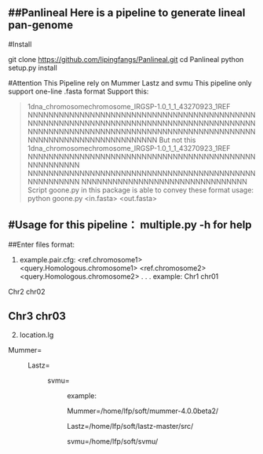 ##Panlineal
Here is a pipeline to generate lineal pan-genome
--------------------


#Install  

git clone https://github.com/lipingfangs/Panlineal.git
cd Panlineal
python setup.py install

#Attention 
This Pipeline rely on Mummer Lastz and svmu
This pipeline only support one-line .fasta format
Support this:
>1dna_chromosomechromosome_IRGSP-1.0_1_1_43270923_1REF
NNNNNNNNNNNNNNNNNNNNNNNNNNNNNNNNNNNNNNNNNNNNNNNNNNNNNNNNNNNNNNNNNNNNNNNNNNNNNNNNNNNNNNNNNNNNNNNNNNNNNNNNNNNNNNNNNNNNNNNNNNNNNNNNNNNNNNNNNNNNNNNNNNNNNNNNNNNNN
But not this
>1dna_chromosomechromosome_IRGSP-1.0_1_1_43270923_1REF
NNNNNNNNNNNNNNNNNNNNNNNNNNNNNNNNNNNNNNNNNNNNNNNNNNNNNN
NNNNNNNNNNNNNNNNNNNNNNNNNNNNNNNNNNNNNNNNNNNNNNNNNNNNNN
NNNNNNNNNNNNNNNNNNNNNNNNNNNNNNNN
Script goone.py in this package is able to convey these format
usage:
python goone.py <in.fasta> <out.fasta>

#Usage for this pipeline：
multiple.py -h for help
--------------------

##Enter files format:
1.  example.pair.cfg:
<ref.chromosome1> <query.Homologous.chromosome1>
<ref.chromosome2> <query.Homologous.chromosome2>
.
.
.
example:
Chr1	chr01

Chr2	chr02

Chr3	chr03
--------------------
2.  location.lg

Mummer=<Dir of software mummer>
  
Lastz=<Dir of software lastz> 
  
svmu=<Dir of software svmu>
  
example:

Mummer=/home/lfp/soft/mummer-4.0.0beta2/

Lastz=/home/lfp/soft/lastz-master/src/

svmu=/home/lfp/soft/svmu/

  


